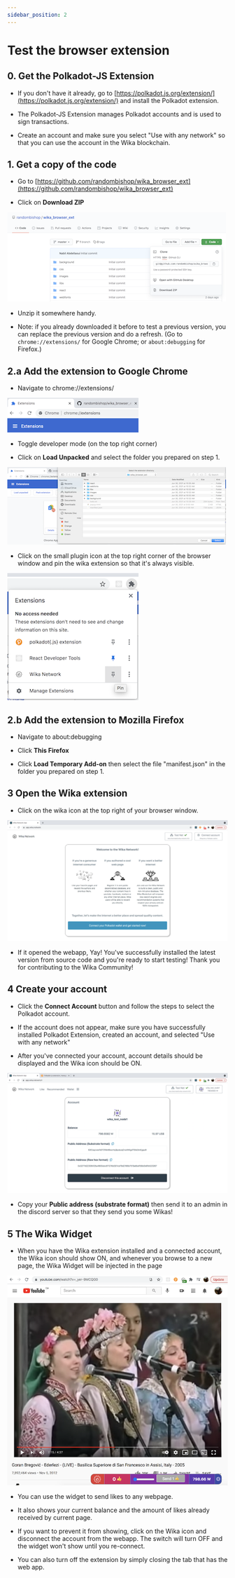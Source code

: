 ```yaml
---
sidebar_position: 2
---
```


# Test the browser extension

## 0. Get the Polkadot-JS Extension

- If you don't have it already, go to [https://polkadot.js.org/extension/](https://polkadot.js.org/extension/)
and install the Polkadot extension.

- The Polkadot-JS Extension manages Polkadot accounts and is used to sign transactions.

- Create an account and make sure you select "Use with any network" 
so that you can use the account in the Wika blockchain.


## 1. Get a copy of the code

- Go to [https://github.com/randombishop/wika_browser_ext](https://github.com/randombishop/wika_browser_ext)

- Click on **Download ZIP** 

![screenshot](/img/docs/contribute/wika_website_github_download.png)

- Unzip it somewhere handy.

- Note: if you already downloaded it before to test a previous version, 
you can replace the previous version and do a refresh. 
(Go to `chrome://extensions/` for Google Chrome; or `about:debugging` for Firefox.)


## 2.a Add the extension to Google Chrome

- Navigate to chrome://extensions/

![screenshot](/img/docs/contribute/chrome_extensions_url.png)

- Toggle developer mode (on the top right corner)

- Click on **Load Unpacked** and select the folder you prepared on step 1.

![screenshot](/img/docs/contribute/chrome_extension_loading.png)

- Click on the small plugin icon at the top right corner of the browser window and pin the wika extension so that it's always visible.

![screenshot](/img/docs/contribute/chrome_extension_pin.png)


## 2.b Add the extension to Mozilla Firefox

- Navigate to about:debugging

- Click **This Firefox**

- Click  **Load Temporary Add-on** then select the file "manifest.json" in the folder you prepared on step 1.




## 3 Open the Wika extension

- Click on the wika icon at the top right of your browser window.

![screenshot](/img/webapp/home.png)

- If it opened the webapp, Yay! You've successfully installed the latest version from source code and you're ready to start testing!
Thank you for contributing to the Wika Community!


## 4 Create your account

- Click the **Connect Account** button and follow the steps to select the Polkadot account.

- If the account does not appear, make sure you have successfully installed Polkadot Extension, 
created an account, and selected "Use with any network"
  
- After you've connected your account, account details should be displayed and the Wika icon should be ON.

![screenshot](/img/webapp/account.png)

- Copy your  **Public address (substrate format)** then send it to an admin in the discord server so that they send you some Wikas!



## 5 The Wika Widget

- When you have the Wika extension installed and a connected account, the Wika icon should show ON, 
and whenever you browse to a new page, the Wika Widget will be injected in the page

![screenshot](/img/docs/contribute/youtube_with_widget.png)

- You can use the widget to send likes to any webpage.

- It also shows your current balance and the amount of likes already received by current page.

- If you want to prevent it from showing, click on the Wika icon and disconnect the account from the webapp.
The switch will turn OFF and the widget won't show until you re-connect.

- You can also turn off the extension by simply closing the tab that has the web app. 
